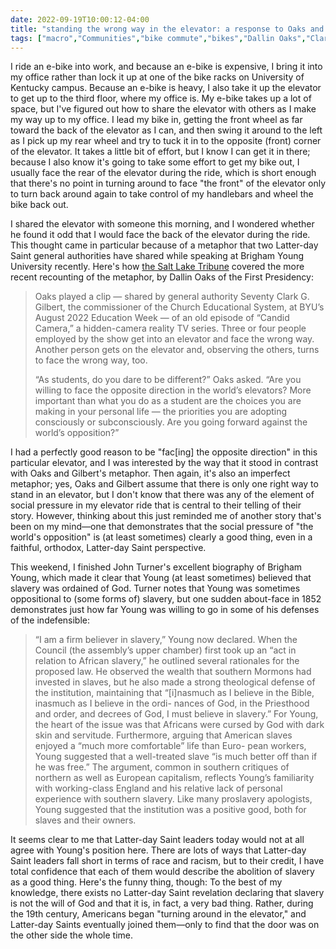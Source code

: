 ```yaml
---
date: 2022-09-19T10:00:12-04:00
title: "standing the wrong way in the elevator: a response to Oaks and Gilbert"
tags: ["macro","Communities","bike commute","bikes","Dallin Oaks","Clark Gilbert","BYU","Church Educational System","e-bike","Brigham Young","slavery","The Church of Jesus Christ of Latter-day Saints","John G. Turner"]
---
```

I ride an e-bike into work, and because an e-bike is expensive, I bring it into my office rather than lock it up at one of the bike racks on University of Kentucky campus. Because an e-bike is heavy, I also take it up the elevator to get up to the third floor, where my office is. My e-bike takes up a lot of space, but I've figured out how to share the elevator with others as I make my way up to my office. I lead my bike in, getting the front wheel as far toward the back of the elevator as I can, and then swing it around to the left as I pick up my rear wheel and try to tuck it in to the opposite (front) corner of the elevator. It takes a little bit of effort, but I know I can get it in there; because I also know it's going to take some effort to get my bike out, I usually face the rear of the elevator during the ride, which is short enough that there's no point in turning around to face "the front" of the elevator only to turn back around again to take control of my handlebars and wheel the bike back out.

I shared the elevator with someone this morning, and I wondered whether he found it odd that I would face the back of the elevator during the ride. This thought came in particular because of a metaphor that two Latter-day Saint general authorities have shared while speaking at Brigham Young University recently. Here's how [the Salt Lake Tribune](https://www.sltrib.com/religion/2022/09/13/byu-wont-cave-ways-world-lds/) covered the more recent recounting of the metaphor, by Dallin Oaks of the First Presidency: 

> Oaks played a clip — shared by general authority Seventy Clark G. Gilbert, the commissioner of the Church Educational System, at BYU’s August 2022 Education Week — of an old episode of “Candid Camera,” a hidden-camera reality TV series. Three or four people employed by the show get into an elevator and face the wrong way. Another person gets on the elevator and, observing the others, turns to face the wrong way, too.
>
> “As students, do you dare to be different?” Oaks asked. “Are you willing to face the opposite direction in the world’s elevators? More important than what you do as a student are the choices you are making in your personal life — the priorities you are adopting consciously or subconsciously. Are you going forward against the world’s opposition?”

I had a perfectly good reason to be "fac[ing] the opposite direction" in this particular elevator, and I was interested by the way that it stood in contrast with Oaks and Gilbert's metaphor. Then again, it's also an imperfect metaphor; yes, Oaks and Gilbert assume that there is only one right way to stand in an elevator, but I don't know that there was any of the element of social pressure in my elevator ride that is central to their telling of their story. However, thinking about this just reminded me of another story that's been on my mind—one that demonstrates that the social pressure of "the world's opposition" is (at least sometimes) clearly a good thing, even in a faithful, orthodox, Latter-day Saint perspective.

This weekend, I finished John Turner's excellent biography of Brigham Young, which made it clear that Young (at least sometimes) believed that slavery was ordained of God. Turner notes that Young was sometimes oppositional to (some forms of) slavery, but one sudden about-face in 1852 demonstrates just how far Young was willing to go in some of his defenses of the indefensible:

> “I am a firm believer in slavery,” Young now declared. When the Council (the assembly’s upper chamber) first took up an “act in relation to African slavery,” he outlined several rationales for the proposed law. He observed the wealth that southern Mormons had invested in slaves, but he also made a strong theological defense of the institution, maintaining that “[i]nasmuch as I believe in the Bible, inasmuch as I believe in the ordi- nances of God, in the Priesthood and order, and decrees of God, I must believe in slavery.” For Young, the heart of the issue was that Africans were cursed by God with dark skin and servitude. Furthermore, arguing that American slaves enjoyed a “much more comfortable” life than Euro- pean workers, Young suggested that a well-treated slave “is much better off than if he was free.” The argument, common in southern critiques of northern as well as European capitalism, reflects Young’s familiarity with working-class England and his relative lack of personal experience with southern slavery. Like many proslavery apologists, Young suggested that the institution was a positive good, both for slaves and their owners.

It seems clear to me that Latter-day Saint leaders today would not at all agree with Young's position here. There are lots of ways that Latter-day Saint leaders fall short in terms of race and racism, but to their credit, I have total confidence that each of them would describe the abolition of slavery as a good thing. Here's the funny thing, though: To the best of my knowledge, there exists no Latter-day Saint revelation declaring that slavery is not the will of God and that it is, in fact, a very bad thing. Rather, during the 19th century, Americans began "turning around in the elevator," and Latter-day Saints eventually joined them—only to find that the door was on the other side the whole time.